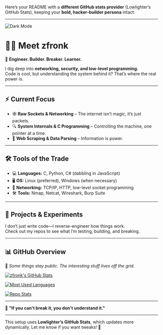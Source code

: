 Here’s your README with a **different GitHub stats provider** (Lowlighter’s GitHub Stats), keeping your **bold, hacker-builder persona** intact:  

---

<!-- Dark Theme Badge -->
![Dark Mode](https://img.shields.io/badge/MODE-DARK-%23000000?style=for-the-badge&logo=github)

# 🏴‍☠️ Meet zfronk  

🔧 **Engineer. Builder. Breaker. Learner.**  

I dig deep into **networking, security, and low-level programming.**  
Code is cool, but understanding the system behind it? That’s where the real power is.  

---

## ⚡ **Current Focus**  
- 🕸 **Raw Sockets & Networking** – The internet isn’t magic, it’s just packets.  
- 🔍 **System Internals & C Programming** – Controlling the machine, one pointer at a time.  
- 🤖 **Web Scraping & Data Parsing** – Information is power.  

---

## 🛠 **Tools of the Trade**  
- 💻 **Languages:** C, Python, C# (dabbling in JavaScript)  
- 🖥 **OS:** Linux (preferred), Windows (when necessary)  
- 📡 **Networking:** TCP/IP, HTTP, low-level socket programming  
- 🛠 **Tools:** Nmap, Netcat, Wireshark, Burp Suite  

---

## 🔬 **Projects & Experiments**  
I don’t just write code—I reverse-engineer how things work.  
Check out my repos to see what I’m testing, building, and breaking.  

---

## 📊 **GitHub Overview**  
📌 *Some things stay public. The interesting stuff lives off the grid.*  

[![zfronk's GitHub Stats](https://github-profile-summary-cards.vercel.app/api/cards/profile-details?username=zfronk&theme=tokyonight)](https://github.com/zfronk)  

[![Most Used Languages](https://github-profile-summary-cards.vercel.app/api/cards/most-commit-language?username=zfronk&theme=tokyonight)](https://github.com/zfronk)  

[![Repo Stats](https://github-profile-summary-cards.vercel.app/api/cards/repos-per-language?username=zfronk&theme=tokyonight)](https://github.com/zfronk)  

---

🚀 **"If you can't break it, you don't understand it."**  

---

This setup uses **Lowlighter’s GitHub Stats**, which updates more dynamically. Let me know if you want tweaks! 🚀
